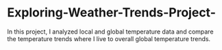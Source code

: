 # Exploring-Weather-Trends-Project-
In this project, I analyzed local and global temperature data and compare the temperature trends where I live to overall global temperature trends.
